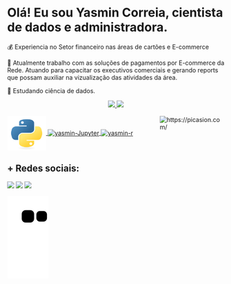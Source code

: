# Olá! Eu sou Yasmin Correia, cientista de dados e administradora.

💰 Experiencia no Setor financeiro nas áreas de cartões e E-commerce

💼 Atualmente trabalho com as soluções de pagamentos por E-commerce da Rede. Atuando para capacitar os executivos comerciais e gerando reports que possam auxiliar na vizualização das atividades da área.

🌱 Estudando ciência de dados.

<div align="center"> 
  <a href="https://github.com/Yasmcor">
  <img height="170em" src="https://github-readme-stats.vercel.app/api?username=Yasmcor&show_icons=true&theme=onedark&include_all_commits=true&count_private=true"/>
  <img height="170em" src="https://github-readme-stats.vercel.app/api/top-langs/?username=Yasmcor&layout=compact&langs_count=7&theme=onedark"/>
</div>
  
  <div style="display: inline_block"><br> 
  <img align="center" alt="yasmin-Python" height="80" width="90" src="https://raw.githubusercontent.com/devicons/devicon/master/icons/python/python-original.svg">
  <img align="center" alt="yasmin-Jupyter" height="80" width="90" src="https://cdn.jsdelivr.net/gh/devicons/devicon/icons/jupyter/jupyter-original-wordmark.svg" /> 
  <img align="center" alt="yasmin-r" height="80" width="90" src="https://cdn.jsdelivr.net/gh/devicons/devicon/icons/r/r-original.svg" /> 
  
  <a href="https://picasion.com/">
  <img  align="right" src="https://i.picasion.com/pic91/02c9318e35c83079613a1660093c84c7.gif" width="150" height="150" border="0" alt="https://picasion.com/" /></a><br />
  </div> 
  
  
  ## + Redes sociais:
 
<div>  
  <a href="www.linkedin.com/in/yasmincorreiasilva" target="_blank"><img src="https://img.shields.io/badge/-LinkedIn-%230077B5?style=for-the-badge&logo=linkedin&logoColor=white" target="_blank"></a> 
  <a href = "mailto:yasmincorreiasilva14@gmail.com"><img src="https://img.shields.io/badge/-Gmail-%23333?style=for-the-badge&logo=gmail&logoColor=white" target="_blank"></a>
  <a href = "https://stackoverflow.com/users/16921776/yasmin-correia-da-silva"><img src="https://img.shields.io/badge/Stack_Overflow-FE7A16?style=for-the-badge&logo=stack-overflow&logoColor=white"target="_blank"></a>

 ![Snake animation](https://github.com/Yasmcor/Yasmincorreia/blob/output/github-contribution-grid-snake.svg)
 
</div>
